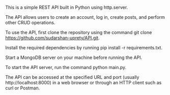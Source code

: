 This is a simple REST API built in Python using http.server.

The API allows users to create an account, log in, create posts, and perform other CRUD operations.

To use the API, first clone the repository using the command git clone https://github.com/sudarshan-uprety/API.git.

Install the required dependencies by running pip install -r requirements.txt.

Start a MongoDB server on your machine before running the API.

To start the API server, run the command python main.py.

The API can be accessed at the specified URL and port (usually http://localhost:8000) in a web browser or through an HTTP client such as curl or Postman.
